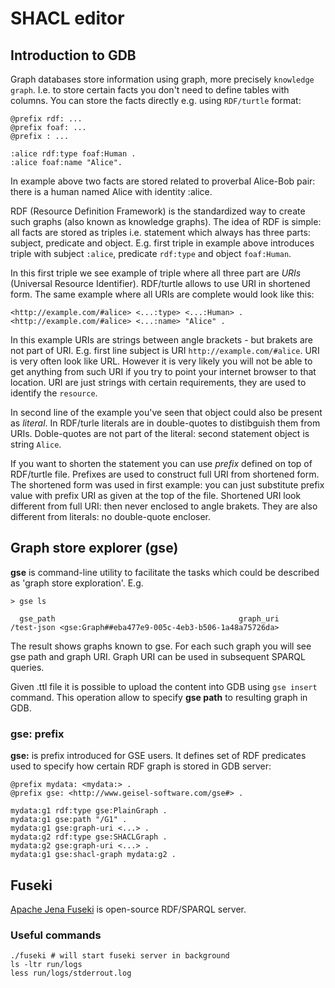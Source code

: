 # SHACL editor


## Introduction to GDB

Graph databases store information using graph, more precisely `knowledge graph`. I.e. to store certain facts you don't need to define tables with columns. You can store the facts directly e.g. using `RDF/turtle` format:

```
@prefix rdf: ...
@prefix foaf: ...
@prefix : ...

:alice rdf:type foaf:Human .
:alice foaf:name "Alice".
```

In example above two facts are stored related to proverbal Alice-Bob pair: there is a human named Alice with identity :alice.

RDF (Resource Definition Framework) is the standardized way to create such graphs (also known as knowledge graphs). The idea of RDF is simple: all facts are stored as triples i.e. statement which always has three parts: subject, predicate and object. E.g. first triple in example above introduces triple with subject `:alice`, predicate `rdf:type` and object `foaf:Human`.

In this first triple we see example of triple where all three part are *URIs* (Universal Resource Identifier). RDF/turtle allows to use URI in shortened form. The same example where all URIs are complete would look like this:

```
<http://example.com/#alice> <...:type> <...:Human> .
<http://example.com/#alice> <...:name> "Alice" .
```

In this example URIs are strings between angle brackets - but brakets are not part of URI. E.g. first line subject is URI `http://example.com/#alice`. URI is very often look like URL. However it is very likely you will not be able to get anything from such URI if you try to point your internet browser to that location. URI are just strings with certain requirements, they are used to identify the `resource`.

In second line of the example you've seen that object could also be present as *literal*. In RDF/turle literals are in double-quotes to distibguish them from URIs. Doble-quotes are not part of the literal: second statement object is string `Alice`.

If you want to shorten the statement you can use *prefix* defined on top of RDF/turtle file. Prefixes are used to construct full URI from shortened form. The shortened form was used in first example: you can just substitute prefix value with prefix URI as given at the top of the file. Shortened URI look different from full URI: then never enclosed to angle brakets. They are also different from literals: no double-quote encloser.

## Graph store explorer (gse)

**gse** is command-line utility to facilitate the tasks which could be described as 'graph store exploration'. E.g.

```
> gse ls

  gse_path                                         graph_uri
/test-json <gse:Graph##eba477e9-005c-4eb3-b506-1a48a75726da>
```

The result shows graphs known to gse. For each such graph you will see gse path and graph URI. Graph URI can be used in subsequent SPARQL queries.

Given .ttl file it is possible to upload the content into GDB using `gse insert` command. This operation allow to specify **gse path** to resulting graph in GDB.


### gse: prefix

**gse:** is prefix introduced for GSE users. It defines set of RDF predicates used to specify how certain RDF graph is stored in GDB server:
```
@prefix mydata: <mydata:> .
@prefix gse: <http://www.geisel-software.com/gse#> .

mydata:g1 rdf:type gse:PlainGraph .
mydata:g1 gse:path "/G1" .
mydata:g1 gse:graph-uri <...> .
mydata:g2 rdf:type gse:SHACLGraph .
mydata:g2 gse:graph-uri <...> .
mydata:g1 gse:shacl-graph mydata:g2 .
```

## Fuseki

[Apache Jena Fuseki](https://jena.apache.org/documentation/fuseki2/) is open-source RDF/SPARQL server.

### Useful commands

```
./fuseki # will start fuseki server in background
ls -ltr run/logs
less run/logs/stderrout.log
```
